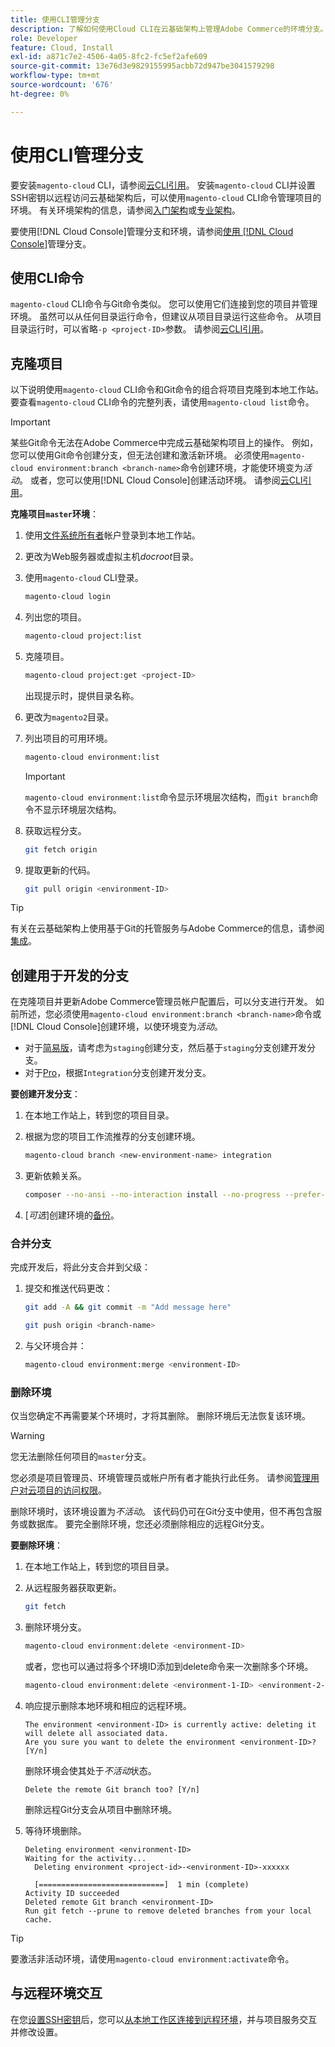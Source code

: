 ```yaml
---
title: 使用CLI管理分支
description: 了解如何使用Cloud CLI在云基础架构上管理Adobe Commerce的环境分支。
role: Developer
feature: Cloud, Install
exl-id: a871c7e2-4506-4a05-8fc2-fc5ef2afe609
source-git-commit: 13e76d3e9829155995acbb72d947be3041579298
workflow-type: tm+mt
source-wordcount: '676'
ht-degree: 0%

---
```


# 使用CLI管理分支

要安装`magento-cloud` CLI，请参阅[云CLI引用](../dev-tools/cloud-cli-overview.md)。 安装`magento-cloud` CLI并设置SSH密钥以远程访问云基础架构后，可以使用`magento-cloud` CLI命令管理项目的环境。 有关环境架构的信息，请参阅[入门架构](../architecture/starter-architecture.md)或[专业架构](../architecture/pro-architecture.md)。

要使用[!DNL Cloud Console]管理分支和环境，请参阅[使用 [!DNL Cloud Console]](../project/console-branches.md)管理分支。

## 使用CLI命令

`magento-cloud` CLI命令与Git命令类似。 您可以使用它们连接到您的项目并管理环境。 虽然可以从任何目录运行命令，但建议从项目目录运行这些命令。 从项目目录运行时，可以省略`-p <project-ID>`参数。 请参阅[云CLI引用](../dev-tools/cloud-cli-overview.md)。

## 克隆项目

以下说明使用`magento-cloud` CLI命令和Git命令的组合将项目克隆到本地工作站。 要查看`magento-cloud` CLI命令的完整列表，请使用`magento-cloud list`命令。

>[!IMPORTANT]
>
>某些Git命令无法在Adobe Commerce中完成云基础架构项目上的操作。 例如，您可以使用Git命令创建分支，但无法创建和激活新环境。 必须使用`magento-cloud environment:branch <branch-name>`命令创建环境，才能使环境变为&#x200B;_活动_。 或者，您可以使用[!DNL Cloud Console]创建活动环境。 请参阅[云CLI引用](../dev-tools/cloud-cli-overview.md#git-commands)。

**克隆项目`master`环境**：

1. 使用[文件系统所有者](https://experienceleague.adobe.com/docs/commerce-operations/installation-guide/prerequisites/file-system/configure-permissions.html)帐户登录到本地工作站。

1. 更改为Web服务器或虚拟主机&#x200B;_docroot_&#x200B;目录。

1. 使用`magento-cloud` CLI登录。

   ```bash
   magento-cloud login
   ```

1. 列出您的项目。

   ```bash
   magento-cloud project:list
   ```

1. 克隆项目。

   ```bash
   magento-cloud project:get <project-ID>
   ```

   出现提示时，提供目录名称。

1. 更改为`magento2`目录。

1. 列出项目的可用环境。

   ```bash
   magento-cloud environment:list
   ```

   >[!IMPORTANT]
   >
   >`magento-cloud environment:list`命令显示环境层次结构，而`git branch`命令不显示环境层次结构。

1. 获取远程分支。

   ```bash
   git fetch origin
   ```

1. 提取更新的代码。

   ```bash
   git pull origin <environment-ID>
   ```

>[!TIP]
>
>有关在云基础架构上使用基于Git的托管服务与Adobe Commerce的信息，请参阅[集成](../integrations/overview.md)。

## 创建用于开发的分支

在克隆项目并更新Adobe Commerce管理员帐户配置后，可以分支进行开发。 如前所述，您必须使用`magento-cloud environment:branch <branch-name>`命令或[!DNL Cloud Console]创建环境，以使环境变为&#x200B;_活动_。

- 对于[简易版](../architecture/starter-develop-deploy-workflow.md#clone-and-branch)，请考虑为`staging`创建分支，然后基于`staging`分支创建开发分支。
- 对于[Pro](../architecture/pro-develop-deploy-workflow.md#development-workflow)，根据`Integration`分支创建开发分支。

**要创建开发分支**：

1. 在本地工作站上，转到您的项目目录。

1. 根据为您的项目工作流推荐的分支创建环境。

   ```bash
   magento-cloud branch <new-environment-name> integration
   ```

1. 更新依赖关系。

   ```bash
   composer --no-ansi --no-interaction install --no-progress --prefer-dist --optimize-autoloader
   ```

1. [_可选_]&#x200B;创建环境的[备份](../storage/snapshots.md)。

### 合并分支

完成开发后，将此分支合并到父级：

1. 提交和推送代码更改：

   ```bash
   git add -A && git commit -m "Add message here"
   ```

   ```bash
   git push origin <branch-name>
   ```

1. 与父环境合并：

   ```bash
   magento-cloud environment:merge <environment-ID>
   ```

### 删除环境

仅当您确定不再需要某个环境时，才将其删除。 删除环境后无法恢复该环境。

>[!WARNING]
>
>您无法删除任何项目的`master`分支。

您必须是项目管理员、环境管理员或帐户所有者才能执行此任务。 请参阅[管理用户对云项目的访问权限](../project/user-access.md)。

删除环境时，该环境设置为&#x200B;_不活动_。 该代码仍可在Git分支中使用，但不再包含服务或数据库。 要完全删除环境，您还必须删除相应的远程Git分支。

**要删除环境**：

1. 在本地工作站上，转到您的项目目录。

1. 从远程服务器获取更新。

   ```bash
   git fetch
   ```

1. 删除环境分支。

   ```bash
   magento-cloud environment:delete <environment-ID>
   ```

   或者，您也可以通过将多个环境ID添加到delete命令来一次删除多个环境。

   ```bash
   magento-cloud environment:delete <environment-1-ID> <environment-2-ID>
   ```

1. 响应提示删除本地环境和相应的远程环境。

   ```terminal
   The environment <environment-ID> is currently active: deleting it will delete all associated data.
   Are you sure you want to delete the environment <environment-ID>? [Y/n]
   ```

   删除环境会使其处于&#x200B;_不活动_&#x200B;状态。

   ```terminal
   Delete the remote Git branch too? [Y/n]
   ```

   删除远程Git分支会从项目中删除环境。

1. 等待环境删除。

   ```terminal
   Deleting environment <environment-ID>
   Waiting for the activity...
     Deleting environment <project-id>-<environment-ID>-xxxxxx
   
     [============================]  1 min (complete)
   Activity ID succeeded
   Deleted remote Git branch <environment-ID>
   Run git fetch --prune to remove deleted branches from your local cache.
   ```

>[!TIP]
>
>要激活非活动环境，请使用`magento-cloud environment:activate`命令。

## 与远程环境交互

在您[设置SSH密钥](../development/secure-connections.md)后，您可以[从本地工作区连接到远程环境](../development/secure-connections.md#connect-to-a-remote-environment)，并与项目服务交互并修改设置。
